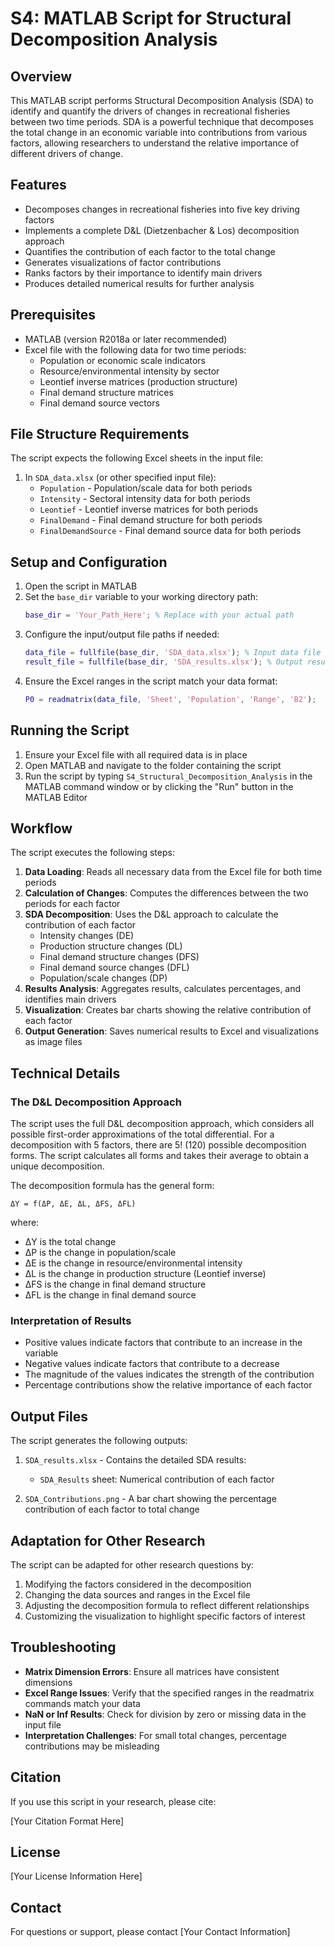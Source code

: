 # S4: MATLAB Script for Structural Decomposition Analysis

## Overview

This MATLAB script performs Structural Decomposition Analysis (SDA) to identify and quantify the drivers of changes in recreational fisheries between two time periods. SDA is a powerful technique that decomposes the total change in an economic variable into contributions from various factors, allowing researchers to understand the relative importance of different drivers of change.

## Features

- Decomposes changes in recreational fisheries into five key driving factors
- Implements a complete D&L (Dietzenbacher & Los) decomposition approach
- Quantifies the contribution of each factor to the total change
- Generates visualizations of factor contributions
- Ranks factors by their importance to identify main drivers
- Produces detailed numerical results for further analysis

## Prerequisites

- MATLAB (version R2018a or later recommended)
- Excel file with the following data for two time periods:
  - Population or economic scale indicators
  - Resource/environmental intensity by sector
  - Leontief inverse matrices (production structure)
  - Final demand structure matrices
  - Final demand source vectors

## File Structure Requirements

The script expects the following Excel sheets in the input file:

1. In `SDA_data.xlsx` (or other specified input file):
   - `Population` - Population/scale data for both periods
   - `Intensity` - Sectoral intensity data for both periods
   - `Leontief` - Leontief inverse matrices for both periods
   - `FinalDemand` - Final demand structure for both periods
   - `FinalDemandSource` - Final demand source data for both periods

## Setup and Configuration

1. Open the script in MATLAB
2. Set the `base_dir` variable to your working directory path:
   ```matlab
   base_dir = 'Your_Path_Here'; % Replace with your actual path
   ```
3. Configure the input/output file paths if needed:
   ```matlab
   data_file = fullfile(base_dir, 'SDA_data.xlsx'); % Input data file
   result_file = fullfile(base_dir, 'SDA_results.xlsx'); % Output results file
   ```
4. Ensure the Excel ranges in the script match your data format:
   ```matlab
   P0 = readmatrix(data_file, 'Sheet', 'Population', 'Range', 'B2');
   ```

## Running the Script

1. Ensure your Excel file with all required data is in place
2. Open MATLAB and navigate to the folder containing the script
3. Run the script by typing `S4_Structural_Decomposition_Analysis` in the MATLAB command window or by clicking the "Run" button in the MATLAB Editor

## Workflow

The script executes the following steps:

1. **Data Loading**: Reads all necessary data from the Excel file for both time periods
2. **Calculation of Changes**: Computes the differences between the two periods for each factor
3. **SDA Decomposition**: Uses the D&L approach to calculate the contribution of each factor
   - Intensity changes (DE)
   - Production structure changes (DL)
   - Final demand structure changes (DFS)
   - Final demand source changes (DFL)
   - Population/scale changes (DP)
4. **Results Analysis**: Aggregates results, calculates percentages, and identifies main drivers
5. **Visualization**: Creates bar charts showing the relative contribution of each factor
6. **Output Generation**: Saves numerical results to Excel and visualizations as image files

## Technical Details

### The D&L Decomposition Approach

The script uses the full D&L decomposition approach, which considers all possible first-order approximations of the total differential. For a decomposition with 5 factors, there are 5! (120) possible decomposition forms. The script calculates all forms and takes their average to obtain a unique decomposition.

The decomposition formula has the general form:
```
ΔY = f(ΔP, ΔE, ΔL, ΔFS, ΔFL)
```
where:
- ΔY is the total change
- ΔP is the change in population/scale
- ΔE is the change in resource/environmental intensity
- ΔL is the change in production structure (Leontief inverse)
- ΔFS is the change in final demand structure
- ΔFL is the change in final demand source

### Interpretation of Results

- Positive values indicate factors that contribute to an increase in the variable
- Negative values indicate factors that contribute to a decrease
- The magnitude of the values indicates the strength of the contribution
- Percentage contributions show the relative importance of each factor

## Output Files

The script generates the following outputs:

1. `SDA_results.xlsx` - Contains the detailed SDA results:
   - `SDA_Results` sheet: Numerical contribution of each factor

2. `SDA_Contributions.png` - A bar chart showing the percentage contribution of each factor to total change

## Adaptation for Other Research

The script can be adapted for other research questions by:

1. Modifying the factors considered in the decomposition
2. Changing the data sources and ranges in the Excel file
3. Adjusting the decomposition formula to reflect different relationships
4. Customizing the visualization to highlight specific factors of interest

## Troubleshooting

- **Matrix Dimension Errors**: Ensure all matrices have consistent dimensions
- **Excel Range Issues**: Verify that the specified ranges in the readmatrix commands match your data
- **NaN or Inf Results**: Check for division by zero or missing data in the input file
- **Interpretation Challenges**: For small total changes, percentage contributions may be misleading

## Citation

If you use this script in your research, please cite:

[Your Citation Format Here]

## License

[Your License Information Here]

## Contact

For questions or support, please contact [Your Contact Information] 